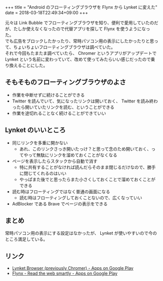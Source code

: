 +++
title = "Android のフローティングブラウザを Flynx から Lynket に変えた"
date = 2018-03-18T22:49:34+09:00
+++

元々は Link Bubble でフローティングブラウザを知り、便利で愛用していたのだが、たしか使えなくなったので代替アプリを探して Flynx を使うようになった。  
でも広告をブロックしたかったり、常時パソコン用の表示にしたかったりと思って、ちょいちょいフローティングブラウザは調べていた。  
それで今回もたまたま調べていたら、 Chromer というアプリがアップデートで Lynket という名前に変わっていて、改めて使ってみたらいい感じだったので乗り換えることにした。

## そもそものフローティングブラウザのよさ

- 作業を中断せずに続けることができる
- Twitter を読んでいて、気になったリンクは開いておく、 Twitter を読み終わったら開いていたリンクを読む、ということができる
- 作業を途切れることなく続けることができていい

## Lynket のいいところ

- 同じリンクを多重に開かない
    - あれ、このリンクさっき開いたっけ？と思って念のため開いておく、ってやって無駄にリンクを溜めておくことがなくなる
- ページを表示したらスタックから自動で消す
    - 特に共有することがなければ読んだらそのまま閉じるだけなので、勝手に閉じてくれるのはいい
    - やっぱまた後でと思ったらまた小さくしておくことで溜めておくことができる
- 読む時はフローティングではなく普通の画面になる
    - 読む時はフローティングしておくことないので、広くなっていい
- AdBlocker である Brave でページの表示をできる

## まとめ

常時パソコン用の表示にする設定はなかったが、 Lynket が使いやすいので今のところ満足している。

## リンク

- [Lynket Browser (previously Chromer) - Apps on Google Play](https://play.google.com/store/apps/details?id=arun.com.chromer)
- [Flynx - Read the web smartly - Apps on Google Play](https://play.google.com/store/apps/details?id=com.flynx)
